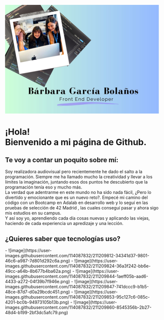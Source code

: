 
![Cabecera Bárbara García Bolaños](https://github.com/BarbaraGB1/BarbaraGB1/blob/main/B%C3%A1rbara%20Garc%C3%ADa%20Bola%C3%B1os.jpg)

<p align="center"><h1>¡Hola!<br>
Bienvenido a mi página de Github.</h1>
</p>

<p> <h2> Te voy a contar un poquito sobre mí: </h2> </p>
<p> Soy realizadora audiovisual pero recientemente he dado el salto a la programación. Siempre me ha llamado mucho la creatividad y llevar a los límites la imaginación, juntando esos dos puntos he descubierto que la programación tenía eso y mucho más. <br>
La verdad que adentrarme en este mundo no ha sido nada fácil, ¿Pero lo divertido y emocionante que es un nuevo reto?. Empecé mi camino del código con un Bootcamp en Adalab en desarrollo web y lo seguí en las pruebas de selección de 42 Madrid , las cuales conseguí pasar y ahora sigo mis estudios en su campus. <br>
Y así soy yo, aprendiendo cada día cosas nuevas y aplicando las viejas, haciendo de cada experiencia un apredizaje y una lección.<p>

  <p> <h2> ¿Quieres saber que tecnologías uso? </h2> </p>
- ![image](https://user-images.githubusercontent.com/114087832/211209812-34341d37-9801-46c6-a987-7d801d292c6a.png)
- ![image](https://user-images.githubusercontent.com/114087832/211209824-36a3f242-bb6e-49cc-a64b-8b677b4ba62a.png)
- ![image](https://user-images.githubusercontent.com/114087832/211209844-1aeff05b-aad6-4433-a272-04f39b7f946e.png)
- ![image](https://user-images.githubusercontent.com/114087832/211209847-741dccc9-b1b5-48ce-87d7-d0a29bcdc451.png)
- ![image](https://user-images.githubusercontent.com/114087832/211209853-95c127c6-085c-4201-bc0b-94973105b13b.png)
- ![image](https://user-images.githubusercontent.com/114087832/211209860-8545356b-2b27-48d4-b199-2bf3dc5afc79.png)
  
  
<!--
### Hi there 👋
**BarbaraGB1/BarbaraGB1** is a ✨ _special_ ✨ repository because its `README.md` (this file) appears on your GitHub profile.

Here are some ideas to get you started:

- 🔭 I’m currently working on ...
- 🌱 I’m currently learning ...
- 👯 I’m looking to collaborate on ...
- 🤔 I’m looking for help with ...
- 💬 Ask me about ...
- 📫 How to reach me: ...
- 😄 Pronouns: ...
- ⚡ Fun fact: ...
-->
